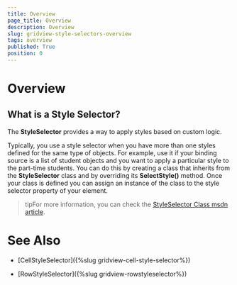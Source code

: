 ```yaml
---
title: Overview
page_title: Overview
description: Overview
slug: gridview-style-selectors-overview
tags: overview
published: True
position: 0
---
```


# Overview

## What is a Style Selector?

The __StyleSelector__ provides a way to apply styles based on custom logic.
		
Typically, you use a style selector when you have more than one styles defined for the same type of objects. For example, use it if your binding source is a list of student objects and you want to apply a particular style to the part-time students. You can do this by creating a class that inherits from the __StyleSelector__ class and by overriding its __SelectStyle()__ method. Once your class is defined you can assign an instance of the class to the style selector property of your element.

>tipFor more information, you can check the [StyleSelector Class msdn article](http://msdn.microsoft.com/en-us/library/system.windows.controls.styleselector.aspx).

# See Also

 * [CellStyleSelector]({%slug gridview-cell-style-selector%})

 * [RowStyleSelector]({%slug gridview-rowstyleselector%})

